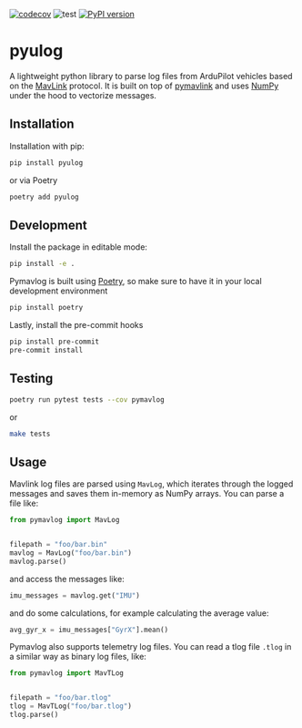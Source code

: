 [![codecov](https://codecov.io/gh/rmargar/pymavlog/branch/main/graph/badge.svg?token=0APOFRD0BT)](https://codecov.io/gh/rmargar/pymavlog)
![test](https://github.com/rmargar/pymavlog/actions/workflows/test.yaml/badge.svg)
[![PyPI version](https://badge.fury.io/py/pymavlog.svg)](https://badge.fury.io/py/pymavlog)

# pyulog

A lightweight python library to parse log files from ArduPilot vehicles based on the [MavLink](https://mavlink.io/) protocol. It is built on top of [pymavlink](https://github.com/ArduPilot/pymavlink) and uses [NumPy](https://numpy.org/) under the hood to vectorize messages.

## Installation

Installation with pip:

```bash
pip install pyulog
```

or via Poetry

```bash
poetry add pyulog
```

## Development

Install the package in editable mode:

```bash
pip install -e .
```

Pymavlog is built using [Poetry](https://github.com/python-poetry/poetry), so make sure to have it in your local development environment

```bash
pip install poetry
```

Lastly, install the pre-commit hooks

```bash
pip install pre-commit
pre-commit install
```

## Testing

```bash
poetry run pytest tests --cov pymavlog
```

or

```bash
make tests
```

## Usage

Mavlink log files are parsed using `MavLog`, which iterates through the logged messages and saves them in-memory as NumPy arrays. You can parse a file like:

```python
from pymavlog import MavLog


filepath = "foo/bar.bin"
mavlog = MavLog("foo/bar.bin")
mavlog.parse()
```

and access the messages like:

```python
imu_messages = mavlog.get("IMU")
```

and do some calculations, for example calculating the average value:

```python
avg_gyr_x = imu_messages["GyrX"].mean()
```

Pymavlog also supports telemetry log files. You can read a tlog file `.tlog` in a similar way as binary log files, like:

```python
from pymavlog import MavTLog


filepath = "foo/bar.tlog"
tlog = MavTLog("foo/bar.tlog")
tlog.parse()
```
